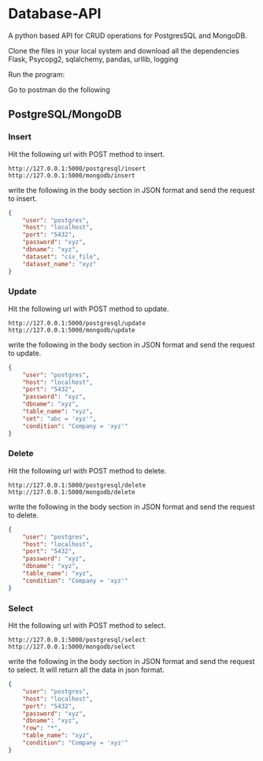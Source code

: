 # Database-API
A python based API for CRUD operations for PostgresSQL and MongoDB.

Clone the files in your local system and download all the dependencies
Flask, Psycopg2, sqlalchemy, pandas, urllib, logging

Run the program:

Go to postman do the following

## PostgreSQL/MongoDB

### Insert
Hit the following url with POST method to insert.
```
http://127.0.0.1:5000/postgresql/insert
http://127.0.0.1:5000/mongodb/insert
```

write the following in the body section in JSON format and send the request to insert.
```json
{
    "user": "postgres",
    "host": "localhost",
    "port": "5432",
    "password": "xyz",
    "dbname": "xyz",
    "dataset": "csv_file",
    "dataset_name": "xyz"
}
```

### Update
Hit the following url with POST method to update.
```
http://127.0.0.1:5000/postgresql/update
http://127.0.0.1:5000/mongodb/update
```

write the following in the body section in JSON format and send the request to update.
```json
{
    "user": "postgres",
    "host": "localhost",
    "port": "5432",
    "password": "xyz",
    "dbname": "xyz",
    "table_name": "xyz",
    "set": "abc = 'xyz'",
    "condition": "Company = 'xyz'"
}
```

### Delete
Hit the following url with POST method to delete.
```
http://127.0.0.1:5000/postgresql/delete
http://127.0.0.1:5000/mongodb/delete
```

write the following in the body section in JSON format and send the request to delete.
```json
{
    "user": "postgres",
    "host": "localhost",
    "port": "5432",
    "password": "xyz",
    "dbname": "xyz",
    "table_name": "xyz",
    "condition": "Company = 'xyz'"
}
```

### Select
Hit the following url with POST method to select.
```
http://127.0.0.1:5000/postgresql/select
http://127.0.0.1:5000/mongodb/select
```

write the following in the body section in JSON format and send the request to select. It will return all the data in json format.
```json
{
    "user": "postgres",
    "host": "localhost",
    "port": "5432",
    "password": "xyz",
    "dbname": "xyz",
    "row": "*",
    "table_name": "xyz",
    "condition": "Company = 'xyz'"
}
```
